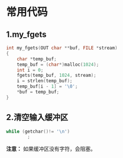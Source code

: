 # 常用代码

## 1.my_fgets
```c
int my_fgets(OUT char **buf, FILE *stream)
{
	char *temp_buf;
	temp_buf = (char*)malloc(1024);
	int i = 0;
	fgets(temp_buf, 1024, stream);
	i = strlen(temp_buf);
	temp_buf[i - 1] = '\0';
	*buf = temp_buf;
}
```

## 2.清空输入缓冲区
```c
while (getchar()!= '\n')
		;
```
__注意：__ 如果缓冲区没有字符，会阻塞。<br>
